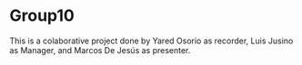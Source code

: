 # Group10
This is a colaborative project done by Yared Osorio as recorder, Luis Jusino as Manager, and Marcos De Jesús as presenter.
